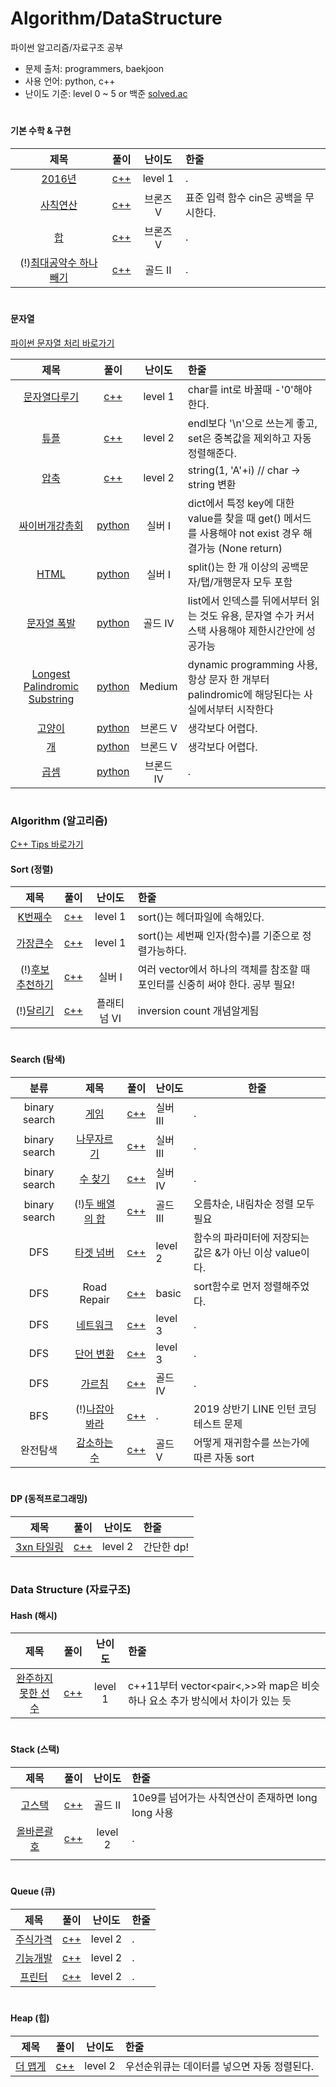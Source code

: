 # Algorithm/DataStructure

파이썬 알고리즘/자료구조 공부

- 문제 출처: programmers, baekjoon
- 사용 언어: python, c++
- 난이도 기준: level 0 ~ 5 or 백준 [solved.ac](https://solved.ac/)

#

#### 기본 수학 & 구현

|                                제목                                |                  풀이                  |  난이도  | 한줄                                  |
| :----------------------------------------------------------------: | :------------------------------------: | :------: | :------------------------------------ |
| [2016년](https://programmers.co.kr/learn/courses/30/lessons/12901) |       [c++](기본수학/2016년.cpp)       | level 1  | .                                     |
|         [사칙연산](https://www.acmicpc.net/problem/10869)          |      [c++](기본수학/사칙연산.cpp)      | 브론즈 V | 표준 입력 함수 cin은 공백을 무시한다. |
|             [합](https://www.acmicpc.net/problem/8393)             |         [c++](기본수학/합.cpp)         | 브론즈 V | .                                     |
|  (!)[최대공약수 하나 빼기](https://www.acmicpc.net/problem/14476)  | [c++](기본수학/최대공약수하나빼기.cpp) | 골드 II  | .                                     |

#

#### 문자열

[파이썬 문자열 처리 바로가기](문자열/파이썬%20문자열%20처리.md)

|                                             제목                                              |                      풀이                       |  난이도   | 한줄                                                                                                   |
| :-------------------------------------------------------------------------------------------: | :---------------------------------------------: | :-------: | :----------------------------------------------------------------------------------------------------- |
|           [문자열다루기](https://programmers.co.kr/learn/courses/30/lessons/12918)            |         [c++](문자열/문자열다루기.cpp)          |  level 1  | char를 int로 바꿀때 -'0'해야 한다.                                                                     |
|               [튜플](https://programmers.co.kr/learn/courses/30/lessons/64065#)               |             [c++](문자열/튜플.cpp)              |  level 2  | endl보다 '\n'으로 쓰는게 좋고, set은 중복값을 제외하고 자동 정렬해준다.                                |
|               [압축](https://programmers.co.kr/learn/courses/30/lessons/17684)                |             [c++](문자열/압축.cpp)              |  level 2  | string(1, 'A'+i) // char -> string 변환                                                                |
|                    [싸이버개강총회](https://www.acmicpc.net/problem/19583)                    |        [python](문자열/싸이버개강총회py)        |  실버 I   | dict에서 특정 key에 대한 value를 찾을 때 get() 메서드를 사용해야 not exist 경우 해결가능 (None return) |
|                         [HTML](https://www.acmicpc.net/problem/6581)                          |            [python](문자열/HTML.py)             |  실버 I   | split()는 한 개 이상의 공백문자/탭/개행문자 모두 포함                                                  |
|                      [문자열 폭발](https://www.acmicpc.net/problem/9935)                      |         [python](문자열/문자열폭발.py)          |  골드 IV  | list에서 인덱스를 뒤에서부터 읽는 것도 유용, 문자열 수가 커서 스택 사용해야 제한시간안에 성공가능      |
| [Longest Palindromic Substring](https://leetcode.com/problems/longest-palindromic-substring/) | [python](문자열/LongestPalindromicSubstring.py) |  Medium   | dynamic programming 사용, 항상 문자 한 개부터 palindromic에 해당된다는 사실에서부터 시작한다           |
|                       [고양이](https://www.acmicpc.net/problem//10171)                        |        [python](문자열/10171_고양이.py)         | 브론드 V  | 생각보다 어렵다.                                                                                       |
|                         [개](https://www.acmicpc.net/problem//10172)                          |          [python](문자열/10172_개.py)           | 브론드 V  | 생각보다 어렵다.                                                                                       |
|                         [곱셈](https://www.acmicpc.net/problem//2588)                         |          [python](문자열/2588_곱셈.py)          | 브론드 IV | .                                                                                                      |

#

### Algorithm (알고리즘)

[C++ Tips 바로가기](알고리즘/C++Tips.md)

#### Sort (정렬)

|                                       제목                                       |                 풀이                  |   난이도    | 한줄                                                                          |
| :------------------------------------------------------------------------------: | :-----------------------------------: | :---------: | :---------------------------------------------------------------------------- |
| [K번째수](https://programmers.co.kr/learn/courses/30/lessons/42748?language=cpp) |   [c++](알고리즘/sort/k번째수.cpp)    |   level 1   | sort()는 <algorithm> 헤더파일에 속해있다.                                     |
|       [가장큰수](https://programmers.co.kr/learn/courses/30/lessons/42746)       |   [c++](알고리즘/sort/가장큰수.cpp)   |   level 1   | sort()는 세번째 인자(함수)를 기준으로 정렬가능하다.                           |
|             (!)[후보 추천하기](https://www.acmicpc.net/problem/1713)             | [c++](알고리즘/sort/후보추천하기.cpp) |   실버 I    | 여러 vector에서 하나의 객체를 참조할 때 포인터를 신중히 써야 한다. 공부 필요! |
|                (!)[달리기](https://www.acmicpc.net/problem/2517)                 |    [c++](알고리즘/sort/달리기.cpp)    | 플래티넘 VI | inversion count 개념알게됨                                                    |

#

#### Search (탐색)

|     분류      |                                                     제목                                                      |                    풀이                    | 난이도   | 한줄                                                     |
| :-----------: | :-----------------------------------------------------------------------------------------------------------: | :----------------------------------------: | :------- | -------------------------------------------------------- |
| binary search |                                 [게임](https://www.acmicpc.net/problem/1072)                                  |      [c++](알고리즘/search/게임.cpp)       | 실버 III | .                                                        |
| binary search |                              [나무자르기](https://www.acmicpc.net/problem/2805)                               |   [c++](알고리즘/search/나무자르기.cpp)    | 실버 III | .                                                        |
| binary search |                                [수 찾기](https://www.acmicpc.net/problem/1920)                                |     [c++](알고리즘/search/수찾기.cpp)      | 실버 IV  | .                                                        |
| binary search |                            (!)[두 배열의 합](https://www.acmicpc.net/problem/2143)                            |   [c++](알고리즘/search/두배열의합.cpp)    | 골드 III | 오름차순, 내림차순 정렬 모두 필요                        |
|      DFS      |                     [타겟 넘버](https://programmers.co.kr/learn/courses/30/lessons/43165)                     |    [c++](알고리즘/search/타겟넘버.cpp)     | level 2  | 함수의 파라미터에 저장되는 값은 &가 아닌 이상 value이다. |
|      DFS      |                                                  Road Repair                                                  | [c++](알고리즘/search_탐색/RoadRepair.cpp) | basic    | sort함수로 먼저 정렬해주었다.                            |
|      DFS      |                     [네트워크](https://programmers.co.kr/learn/courses/30/lessons/43162)                      |    [c++](알고리즘/search/네트워크.cpp)     | level 3  | .                                                        |
|      DFS      |                     [단어 변환](https://programmers.co.kr/learn/courses/30/lessons/43163)                     |    [c++](알고리즘/search/단어변환.cpp)     | level 3  | .                                                        |
|      DFS      |                                [가르침](https://www.acmicpc.net/problem/1062)                                 |     [c++](알고리즘/search/가르침.cpp)      | 골드 IV  | .                                                        |
|      BFS      | (!)[나잡아봐라](https://engineering.linecorp.com/ko/blog/2019-firsthalf-line-internship-recruit-coding-test/) |   [c++](알고리즘/search/나잡아봐라.cpp)    | .        | 2019 상반기 LINE 인턴 코딩테스트 문제                    |
|   완전탐색    |                              [감소하는수](https://www.acmicpc.net/problem/1038)                               |   [c++](알고리즘/search/감소하는수.cpp)    | 골드 V   | 어떻게 재귀함수를 쓰는가에 따른 자동 sort                |

#

#### DP (동적프로그래밍)

|                                  제목                                  |               풀이               | 난이도  | 한줄       |
| :--------------------------------------------------------------------: | :------------------------------: | :-----: | :--------- |
| [3xn 타일링](https://programmers.co.kr/learn/courses/30/lessons/12902) | [c++](알고리즘/dp/3xn타일링.cpp) | level 2 | 간단한 dp! |

#

### Data Structure (자료구조)

#### Hash (해시)

|                                      제목                                      |                   풀이                    | 난이도  | 한줄                                                                         |
| :----------------------------------------------------------------------------: | :---------------------------------------: | :-----: | :--------------------------------------------------------------------------- |
| [완주하지 못한 선수](https://programmers.co.kr/learn/courses/30/lessons/42576) | [c++](자료구조/hash/완주하지못한선수.cpp) | level 1 | c++11부터 vector<pair<,>>와 map은 비슷하나 요소 추가 방식에서 차이가 있는 듯 |

#

#### Stack (스택)

|                                  제목                                  |                 풀이                 | 난이도  | 한줄                                               |
| :--------------------------------------------------------------------: | :----------------------------------: | :-----: | :------------------------------------------------- |
|             [고스택](https://www.acmicpc.net/problem/3425)             |   [c++](자료구조/stack/고스택.cpp)   | 골드 II | 10e9를 넘어가는 사칙연산이 존재하면 long long 사용 |
| [올바른괄호](https://programmers.co.kr/learn/courses/30/lessons/12909) | [c++](자료구조/stack/올바른괄호.cpp) | level 2 | .                                                  |
|                                                                        |                                      |         |                                                    |

#

#### Queue (큐)

|                                 제목                                 |                풀이                | 난이도  | 한줄 |
| :------------------------------------------------------------------: | :--------------------------------: | :-----: | :--- |
| [주식가격](https://programmers.co.kr/learn/courses/30/lessons/42584) | [c++](자료구조/queue/주식가격.cpp) | level 2 | .    |
| [기능개발](https://programmers.co.kr/learn/courses/30/lessons/42586) | [c++](자료구조/queue/기능개발.cpp) | level 2 | .    |
|  [프린터](https://programmers.co.kr/learn/courses/30/lessons/42587)  |  [c++](자료구조/queue/프린터.cpp)  | level 2 | .    |

#

#### Heap (힙)

|                                제목                                 |              풀이               | 난이도  | 한줄                                        |
| :-----------------------------------------------------------------: | :-----------------------------: | :-----: | :------------------------------------------ |
| [더 맵게](https://programmers.co.kr/learn/courses/30/lessons/42626) | [c++](자료구조/heap/더맵게.cpp) | level 2 | 우선순위큐는 데이터를 넣으면 자동 정렬된다. |
